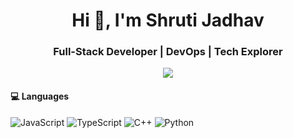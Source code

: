 <h1 align="center">Hi 👋, I'm Shruti Jadhav</h1>
<h3 align="center">Full-Stack Developer | DevOps | Tech Explorer</h3>

<p align="center">
  <img src="https://readme-typing-svg.herokuapp.com?font=Fira+Code&duration=3000&pause=1000&color=61DAFB&center=true&vCenter=true&width=435&lines=Turning+ideas+into+interactive+systems;full+stack+developer%F0%9F%92%BB;Writing+logic+not+just+lines+of+code;clean+code+clean+,+architecture" />
</p>

#### 💻 Languages
![JavaScript](https://img.shields.io/badge/-JavaScript-F7DF1E?style=flat&logo=javascript&logoColor=black)
![TypeScript](https://img.shields.io/badge/-TypeScript-3178C6?style=flat&logo=typescript&logoColor=white)
![C++](https://img.shields.io/badge/-C++-00599C?style=flat&logo=c%2B%2B&logoColor=white)
![Python](https://img.shields.io/badge/-Python-3776AB?style=flat&logo=python&logoColor=white)
